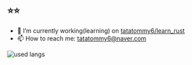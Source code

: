 ## ⭐️⭐️
- 🔭 I’m currently working(learning) on [tatatommy6/learn_rust](https://github.com/tatatommy6/learn_rust)
- 📫 How to reach me: [tatatommy6@naver.com](mailto:tatatommy6@naver.com)

 <img src="https://github-readme-stats.vercel.app/api/top-langs/?username=tatatommy6&langs_count=5&layout=donut-vertical&size_weight=1" alt="used langs">

